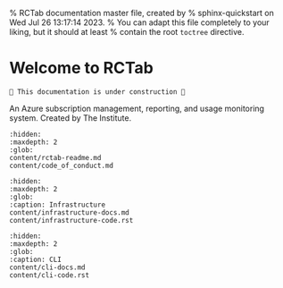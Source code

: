 % RCTab documentation master file, created by
% sphinx-quickstart on Wed Jul 26 13:17:14 2023.
% You can adapt this file completely to your liking, but it should at least
% contain the root `toctree` directive.

# Welcome to RCTab

```{warning}
🚧 This documentation is under construction 🚧
```

An Azure subscription management, reporting, and usage monitoring system. Created by The Institute.

```{toctree}
:hidden:
:maxdepth: 2
:glob:
content/rctab-readme.md
content/code_of_conduct.md
```

```{toctree}
:hidden:
:maxdepth: 2
:glob:
:caption: Infrastructure
content/infrastructure-docs.md
content/infrastructure-code.rst
```

```{toctree}
:hidden:
:maxdepth: 2
:glob:
:caption: CLI
content/cli-docs.md
content/cli-code.rst
```
